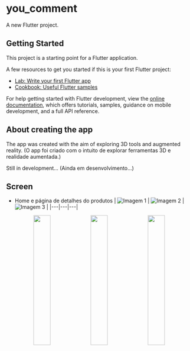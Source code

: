 # you_comment

A new Flutter project.

## Getting Started

This project is a starting point for a Flutter application.

A few resources to get you started if this is your first Flutter project:

- [Lab: Write your first Flutter app](https://docs.flutter.dev/get-started/codelab)
- [Cookbook: Useful Flutter samples](https://docs.flutter.dev/cookbook)

For help getting started with Flutter development, view the
[online documentation](https://docs.flutter.dev/), which offers tutorials,
samples, guidance on mobile development, and a full API reference.

## About creating the app

The app was created with the aim of exploring 3D tools and augmented reality. (O app foi criado com o intuito de explorar ferramentas 3D e realidade aumentada.)

Still in development...
(Ainda em desenvolvimento...)

## Screen


- Home e página de detalhes do produtos
| ![Imagem 1](https://i.imgur.com/eREsVyS.jpg) | ![Imagem 2](https://i.imgur.com/zedmFTC.jpg) | ![Imagem 3](https://i.imgur.com/JdBb0sx.jpg) |
|---|---|---|


<p align="center">
  <img src="https://i.imgur.com/eREsVyS.jpg" width="30%">
  <img src="https://i.imgur.com/zedmFTC.jpg" width="30%">
  <img src="https://i.imgur.com/JdBb0sx.jpg" width="30%">
</p>

  
